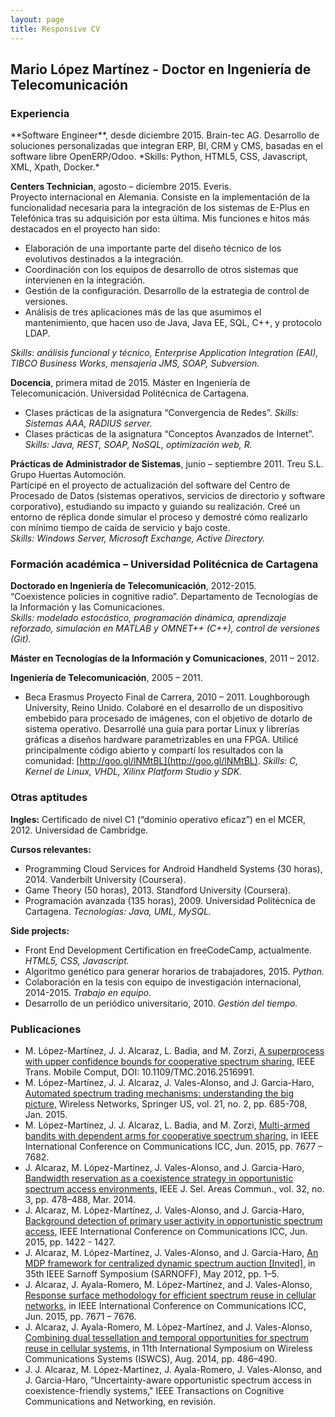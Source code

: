 ```yaml
---
layout: page
title: Responsive CV
---
```

## Mario López Martínez - Doctor en Ingeniería de Telecomunicación
<h3 class="cv-heading"> Experiencia </h3>
**Software Engineer**, desde diciembre 2015. Brain-tec AG.  
Desarrollo de soluciones personalizadas que integran ERP, BI, CRM y CMS, basadas en el software libre OpenERP/Odoo.  
*Skills: Python, HTML5, CSS, Javascript, XML, Xpath, Docker.* 

**Centers Technician**, agosto – diciembre 2015. Everis.  
Proyecto internacional en Alemania. Consiste en la implementación de la funcionalidad necesaria para la integración de los sistemas de E-Plus en Telefónica tras su adquisición por esta última. Mis funciones e hitos más destacados en el proyecto han sido:  

+ Elaboración de una importante parte del diseño técnico de los evolutivos destinados a la integración.
+ Coordinación con los equipos de desarrollo de otros sistemas que intervienen en la integración.
+ Gestión de la configuración. Desarrollo de la estrategia de control de versiones.
+ Análisis de tres aplicaciones más de las que asumimos el mantenimiento, que hacen uso de Java, Java EE, SQL, C++, y protocolo LDAP.  

*Skills: análisis funcional y técnico, Enterprise Application Integration (EAI), TIBCO Business Works, mensajería JMS, SOAP, Subversion.*

**Docencia**, primera mitad de 2015. Máster en Ingeniería de Telecomunicación. Universidad Politécnica de Cartagena.  

+ Clases prácticas de la asignatura “Convergencia de Redes”. *Skills: Sistemas AAA, RADIUS server.*
+ Clases prácticas de la asignatura “Conceptos Avanzados de Internet”. *Skills: Java,  REST, SOAP, NoSQL, optimización web, R.*

**Prácticas de Administrador de Sistemas**, junio – septiembre 2011. Treu S.L. Grupo Huertas Automoción.  
Participé en el proyecto de actualización del software del Centro de Procesado de Datos (sistemas operativos, servicios de directorio y software corporativo), estudiando su impacto y guiando su realización. Creé un entorno de réplica donde simular el proceso y demostré cómo realizarlo con mínimo tiempo de caída de servicio y bajo coste.  
*Skills: Windows Server, Microsoft Exchange, Active Directory.* 

<h3 class="cv-heading"> Formación académica – Universidad Politécnica de Cartagena </h3>

**Doctorado en Ingeniería de Telecomunicación**, 2012-2015.  
“Coexistence policies in cognitive radio”. Departamento de Tecnologías de la Información y las Comunicaciones.  
*Skills: modelado estocástico, programación dinámica, aprendizaje reforzado, simulación en MATLAB y OMNET++ (C++), control de versiones (Git).*  

**Máster en Tecnologías de la Información y Comunicaciones**, 2011 – 2012.  

**Ingeniería de Telecomunicación**, 2005 – 2011.  

+ Beca Erasmus Proyecto Final de Carrera, 2010 – 2011. Loughborough University, Reino Unido.
Colaboré en el desarrollo de un dispositivo embebido para procesado de imágenes, con el objetivo de dotarlo de sistema operativo. Desarrollé una guía para portar Linux y librerías gráficas a diseños hardware parametrizables en una FPGA. Utilicé principalmente código abierto y compartí los resultados con la comunidad: [http://goo.gl/lNMtBL](http://goo.gl/lNMtBL). *Skills: C, Kernel de Linux, VHDL, Xilinx Platform Studio y SDK.*


<h3 class="cv-heading"> Otras aptitudes </h3>

**Ingles:** Certificado de nivel C1 (“dominio operativo eficaz”) en el MCER, 2012. Universidad de Cambridge.  

**Cursos relevantes:**

+ Programming Cloud Services for Android Handheld Systems (30 horas), 2014. Vanderbilt University (Coursera).
+ Game Theory (50 horas), 2013. Standford University (Coursera).
+ Programación avanzada (135 horas), 2009. Universidad Politécnica de Cartagena. 
*Tecnologías: Java, UML, MySQL.*  

**Side projects:**

+ Front End Development Certification en freeCodeCamp, actualmente. *HTML5, CSS, Javascript.*
+ Algoritmo genético para generar horarios de trabajadores, 2015. *Python.*
+ Colaboración en la tesis con equipo de investigación internacional, 2014-2015. *Trabajo en equipo.*
+ Desarrollo de un periódico universitario, 2010. *Gestión del tiempo.*


<h3 class="cv-heading"> Publicaciones </h3>

+ M. López-Martínez, J. J. Alcaraz, L. Badia, and M. Zorzi, [A superprocess with upper confidence bounds for cooperative spectrum sharing,](http://ieeexplore.ieee.org/xpl/articleDetails.jsp?reload=true&arnumber=7390272) IEEE Trans. Mobile Comput, DOI: 10.1109/TMC.2016.2516991.
+ M. López-Martínez, J. J. Alcaraz, J. Vales-Alonso, and J. Garcia-Haro, [Automated spectrum trading mechanisms: understanding the big picture,](http://link.springer.com/article/10.1007%2Fs11276-014-0812-0) Wireless Networks, Springer US, vol. 21, no. 2, pp. 685-708, Jan. 2015.
+ M. López-Martínez, J. J. Alcaraz, L. Badia, and M. Zorzi, [Multi-armed bandits with dependent arms for cooperative spectrum sharing,](http://ieeexplore.ieee.org/xpl/login.jsp?tp=&arnumber=7249554&url=http%3A%2F%2Fieeexplore.ieee.org%2Fiel7%2F7225357%2F7248285%2F07249554.pdf%3Farnumber%3D7249554) in IEEE International Conference on Communications ICC, Jun. 2015, pp. 7677 – 7682.
+ J. Alcaraz, M. López-Martínez, J. Vales-Alonso, and J. Garcia-Haro, [Bandwidth reservation as a coexistence strategy in opportunistic spectrum access environments,](http://ieeexplore.ieee.org/xpl/login.jsp?tp=&arnumber=6683131&url=http%3A%2F%2Fieeexplore.ieee.org%2Fiel7%2F49%2F5594698%2F06683131.pdf%3Farnumber%3D6683131) IEEE J. Sel. Areas Commun., vol. 32, no. 3, pp. 478–488, Mar. 2014. 
+ J. Alcaraz, M. López-Martínez, J. Vales-Alonso, and J. Garcia-Haro, [Background detection of primary user activity in opportunistic spectrum access,](http://ieeexplore.ieee.org/xpl/login.jsp?tp=&arnumber=7248523&url=http%3A%2F%2Fieeexplore.ieee.org%2Fxpls%2Fabs_all.jsp%3Farnumber%3D7248523) IEEE International Conference on Communications ICC, Jun. 2015, pp. 1422 - 1427. 
+ J. Alcaraz, M. López-Martínez, J. Vales-Alonso, and J. Garcia-Haro, [An MDP framework for centralized dynamic spectrum auction [Invited],](http://ieeexplore.ieee.org/xpl/login.jsp?tp=&arnumber=6222764&url=http%3A%2F%2Fieeexplore.ieee.org%2Fxpls%2Fabs_all.jsp%3Farnumber%3D6222764) in 35th IEEE Sarnoff Symposium (SARNOFF), May 2012, pp. 1–5. 
+ J. Alcaraz, J. Ayala-Romero, M. López-Martínez, and J. Vales-Alonso, [Response surface methodology for efficient spectrum reuse in cellular networks,](http://ieeexplore.ieee.org/xpl/login.jsp?tp=&arnumber=7249553&url=http%3A%2F%2Fieeexplore.ieee.org%2Fiel7%2F7225357%2F7248285%2F07249553.pdf%3Farnumber%3D7249553) in IEEE International Conference on Communications ICC, Jun. 2015, pp. 7671 – 7676.
+ J. Alcaraz, J. Ayala-Romero, M. López-Martínez, and J. Vales-Alonso, [Combining dual tessellation and temporal opportunities for spectrum reuse in cellular systems,](http://ieeexplore.ieee.org/xpl/login.jsp?tp=&arnumber=6933402&url=http%3A%2F%2Fieeexplore.ieee.org%2Fxpls%2Fabs_all.jsp%3Farnumber%3D6933402) in 11th International Symposium on Wireless Communications Systems (ISWCS), Aug. 2014, pp. 486–490. ​
+ J. J. Alcaraz, M. López-Martínez, J. Ayala-Romero, J. Vales-Alonso, and J. Garcia-Haro, “Uncertainty-aware opportunistic spectrum access in coexistence-friendly systems," IEEE Transactions on Cognitive Communications and Networking, en revisión.

<script src="{{ site.baseurl }}public/js/collapsible.js"></script>





